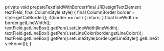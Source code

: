 private void prepareTextfieldWithBorder(final JRDesignTextElement textField, final ColumnStyle style) {
        final ColumnBorder border = style.getColBorder();
        if(border == null)
        {
                return;
        }
        float lineWidth = border.getLineWidth();
        textField.getLineBox().getPen().setLineWidth(lineWidth);
        textField.getLineBox().getPen().setLineColor(border.getLineColor());
        textField.getLineBox().getPen().setLineStyle(border.getLineStyle().getLineStyleEnum());
}